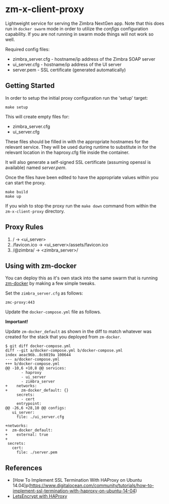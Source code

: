# zm-x-client-proxy

Lightweight service for serving the Zimbra NextGen app.
Note that this does run in `docker swarm` mode in order to utilize the *configs* configuration capability.
If you are not running in swarm mode things will not work so well.

Required config files:

 - zimbra_server.cfg - hostname/ip address of the Zimbra SOAP server
 - ui_server.cfg - hostname/ip address of the UI server
 - server.pem - SSL certificate (generated automatically)
 
## Getting Started

In order to setup the initial proxy configuration run the 'setup' target:

    make setup
    
This will create empty files for:

  - zimbra_server.cfg
  - ui_server.cfg
  
These files should be filled in with the appropriate hostnames for the relevant service.
They will be used during runtime to substitute in for the relevant location in the haproxy.cfg file inside the container.
  
It will also generate a self-signed SSL certificate (assuming openssl is available) named *server.pem*.

Once the files have been edited to have the appropriate values within you can start the proxy.

    make build
    make up
    
If you wish to stop the proxy run the `make down` command from within the `zm-x-client-proxy` directory.


## Proxy Rules

1. /               -> <ui_server>
2. /favicon.ico    -> <ui_server>/assets/favicon.ico
3. /@zimbra/<rest> -> <zimbra_server>/<rest>

## Using with zm-docker

You can deploy this as it's own stack into the same swarm that is running [zm-docker](https://github.com/Zimbra/zm-mailbox) by making a few simple tweaks.

Set the `zimbra_server.cfg` as follows:

	zmc-proxy:443


Update the `docker-compose.yml` file as follows. 

**Important!**

Update `zm-docker_default` as shown in the diff to match whatever was created for the stack that you deployed from `zm-docker`.


    $ git diff docker-compose.yml
    diff --git a/docker-compose.yml b/docker-compose.yml
    index aeac96b..8c6019a 100644
    --- a/docker-compose.yml
    +++ b/docker-compose.yml
    @@ -10,6 +10,8 @@ services:
           - haproxy
           - ui_server
           - zimbra_server
    +    networks:
    +      zm-docker_default: {}
         secrets:
           - cert
         entrypoint:
    @@ -26,6 +28,10 @@ configs:
       ui_server:
         file: ./ui_server.cfg
     
    +networks:
    +  zm-docker_default:
    +    external: true
    +
     secrets:
       cert:
         file: ./server.pem



## References

* [How To Implement SSL Termination With HAProxy on Ubuntu 14.04]p(https://www.digitalocean.com/community/tutorials/how-to-implement-ssl-termination-with-haproxy-on-ubuntu-14-04)
* [LetsEncrypt with HAProxy](https://serversforhackers.com/c/letsencrypt-with-haproxy)

